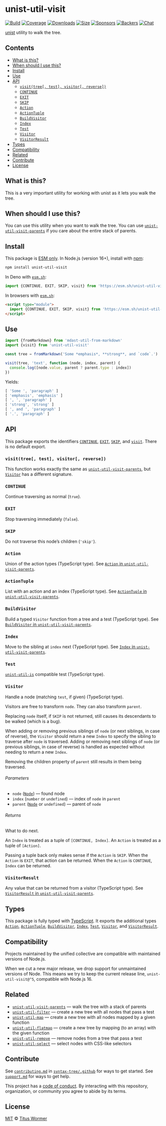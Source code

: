 # unist-util-visit

[![Build][build-badge]][build]
[![Coverage][coverage-badge]][coverage]
[![Downloads][downloads-badge]][downloads]
[![Size][size-badge]][size]
[![Sponsors][sponsors-badge]][collective]
[![Backers][backers-badge]][collective]
[![Chat][chat-badge]][chat]

[unist][] utility to walk the tree.

## Contents

*   [What is this?](#what-is-this)
*   [When should I use this?](#when-should-i-use-this)
*   [Install](#install)
*   [Use](#use)
*   [API](#api)
    *   [`visit(tree[, test], visitor[, reverse])`](#visittree-test-visitor-reverse)
    *   [`CONTINUE`](#continue)
    *   [`EXIT`](#exit)
    *   [`SKIP`](#skip)
    *   [`Action`](#action)
    *   [`ActionTuple`](#actiontuple)
    *   [`BuildVisitor`](#buildvisitor)
    *   [`Index`](#index)
    *   [`Test`](#test)
    *   [`Visitor`](#visitor)
    *   [`VisitorResult`](#visitorresult)
*   [Types](#types)
*   [Compatibility](#compatibility)
*   [Related](#related)
*   [Contribute](#contribute)
*   [License](#license)

## What is this?

This is a very important utility for working with unist as it lets you walk the
tree.

## When should I use this?

You can use this utility when you want to walk the tree.
You can use [`unist-util-visit-parents`][vp] if you care about the entire stack
of parents.

## Install

This package is [ESM only][esm].
In Node.js (version 16+), install with [npm][]:

```sh
npm install unist-util-visit
```

In Deno with [`esm.sh`][esmsh]:

```js
import {CONTINUE, EXIT, SKIP, visit} from 'https://esm.sh/unist-util-visit@5'
```

In browsers with [`esm.sh`][esmsh]:

```html
<script type="module">
  import {CONTINUE, EXIT, SKIP, visit} from 'https://esm.sh/unist-util-visit@5?bundle'
</script>
```

## Use

```js
import {fromMarkdown} from 'mdast-util-from-markdown'
import {visit} from 'unist-util-visit'

const tree = fromMarkdown('Some *emphasis*, **strong**, and `code`.')

visit(tree, 'text', function (node, index, parent) {
  console.log([node.value, parent ? parent.type : index])
})
```

Yields:

```js
[ 'Some ', 'paragraph' ]
[ 'emphasis', 'emphasis' ]
[ ', ', 'paragraph' ]
[ 'strong', 'strong' ]
[ ', and ', 'paragraph' ]
[ '.', 'paragraph' ]
```

## API

This package exports the identifiers [`CONTINUE`][api-continue],
[`EXIT`][api-exit], [`SKIP`][api-skip], and [`visit`][api-visit].
There is no default export.

### `visit(tree[, test], visitor[, reverse])`

This function works exactly the same as [`unist-util-visit-parents`][vp],
but [`Visitor`][api-visitor] has a different signature.

### `CONTINUE`

Continue traversing as normal (`true`).

### `EXIT`

Stop traversing immediately (`false`).

### `SKIP`

Do not traverse this node’s children (`'skip'`).

### `Action`

Union of the action types (TypeScript type).
See [`Action` in `unist-util-visit-parents`][vp-action].

### `ActionTuple`

List with an action and an index (TypeScript type).
See [`ActionTuple` in `unist-util-visit-parents`][vp-action-tuple].

### `BuildVisitor`

Build a typed `Visitor` function from a tree and a test (TypeScript type).
See [`BuildVisitor` in `unist-util-visit-parents`][vp-build-visitor].

### `Index`

Move to the sibling at `index` next (TypeScript type).
See [`Index` in `unist-util-visit-parents`][vp-index].

### `Test`

[`unist-util-is`][unist-util-is] compatible test (TypeScript type).

### `Visitor`

Handle a node (matching `test`, if given) (TypeScript type).

Visitors are free to transform `node`.
They can also transform `parent`.

Replacing `node` itself, if `SKIP` is not returned, still causes its
descendants to be walked (which is a bug).

When adding or removing previous siblings of `node` (or next siblings, in
case of reverse), the `Visitor` should return a new `Index` to specify the
sibling to traverse after `node` is traversed.
Adding or removing next siblings of `node` (or previous siblings, in case
of reverse) is handled as expected without needing to return a new `Index`.

Removing the children property of `parent` still results in them being
traversed.

###### Parameters

*   `node` ([`Node`][node])
    — found node
*   `index` (`number` or `undefined`)
    — index of `node` in `parent`
*   `parent` ([`Node`][node] or `undefined`)
    — parent of `node`

###### Returns

What to do next.

An `Index` is treated as a tuple of `[CONTINUE, Index]`.
An `Action` is treated as a tuple of `[Action]`.

Passing a tuple back only makes sense if the `Action` is `SKIP`.
When the `Action` is `EXIT`, that action can be returned.
When the `Action` is `CONTINUE`, `Index` can be returned.

### `VisitorResult`

Any value that can be returned from a visitor (TypeScript type).
See [`VisitorResult` in `unist-util-visit-parents`][vp-visitor-result].

## Types

This package is fully typed with [TypeScript][].
It exports the additional types [`Action`][api-action],
[`ActionTuple`][api-action-tuple], [`BuildVisitor`][api-build-visitor],
[`Index`][api-index], [`Test`][api-test], [`Visitor`][api-visitor], and
[`VisitorResult`][api-visitor-result].

## Compatibility

Projects maintained by the unified collective are compatible with maintained
versions of Node.js.

When we cut a new major release, we drop support for unmaintained versions of
Node.
This means we try to keep the current release line, `unist-util-visit@^5`,
compatible with Node.js 16.

## Related

*   [`unist-util-visit-parents`][vp]
    — walk the tree with a stack of parents
*   [`unist-util-filter`](https://github.com/syntax-tree/unist-util-filter)
    — create a new tree with all nodes that pass a test
*   [`unist-util-map`](https://github.com/syntax-tree/unist-util-map)
    — create a new tree with all nodes mapped by a given function
*   [`unist-util-flatmap`](https://gitlab.com/staltz/unist-util-flatmap)
    — create a new tree by mapping (to an array) with the given function
*   [`unist-util-remove`](https://github.com/syntax-tree/unist-util-remove)
    — remove nodes from a tree that pass a test
*   [`unist-util-select`](https://github.com/syntax-tree/unist-util-select)
    — select nodes with CSS-like selectors

## Contribute

See [`contributing.md`][contributing] in [`syntax-tree/.github`][health] for
ways to get started.
See [`support.md`][support] for ways to get help.

This project has a [code of conduct][coc].
By interacting with this repository, organization, or community you agree to
abide by its terms.

## License

[MIT][license] © [Titus Wormer][author]

<!-- Definition -->

[build-badge]: https://github.com/syntax-tree/unist-util-visit/workflows/main/badge.svg

[build]: https://github.com/syntax-tree/unist-util-visit/actions

[coverage-badge]: https://img.shields.io/codecov/c/github/syntax-tree/unist-util-visit.svg

[coverage]: https://codecov.io/github/syntax-tree/unist-util-visit

[downloads-badge]: https://img.shields.io/npm/dm/unist-util-visit.svg

[downloads]: https://www.npmjs.com/package/unist-util-visit

[size-badge]: https://img.shields.io/badge/dynamic/json?label=minzipped%20size&query=$.size.compressedSize&url=https://deno.bundlejs.com/?q=unist-util-visit

[size]: https://bundlejs.com/?q=unist-util-visit

[sponsors-badge]: https://opencollective.com/unified/sponsors/badge.svg

[backers-badge]: https://opencollective.com/unified/backers/badge.svg

[collective]: https://opencollective.com/unified

[chat-badge]: https://img.shields.io/badge/chat-discussions-success.svg

[chat]: https://github.com/syntax-tree/unist/discussions

[npm]: https://docs.npmjs.com/cli/install

[esm]: https://gist.github.com/sindresorhus/a39789f98801d908bbc7ff3ecc99d99c

[esmsh]: https://esm.sh

[typescript]: https://www.typescriptlang.org

[license]: license

[author]: https://wooorm.com

[health]: https://github.com/syntax-tree/.github

[contributing]: https://github.com/syntax-tree/.github/blob/main/contributing.md

[support]: https://github.com/syntax-tree/.github/blob/main/support.md

[coc]: https://github.com/syntax-tree/.github/blob/main/code-of-conduct.md

[unist]: https://github.com/syntax-tree/unist

[node]: https://github.com/syntax-tree/unist#nodes

[unist-util-is]: https://github.com/syntax-tree/unist-util-is

[vp]: https://github.com/syntax-tree/unist-util-visit-parents

[vp-action]: https://github.com/syntax-tree/unist-util-visit-parents#action

[vp-action-tuple]: https://github.com/syntax-tree/unist-util-visit-parents#actiontuple

[vp-build-visitor]: https://github.com/syntax-tree/unist-util-visit-parents#buildvisitor

[vp-index]: https://github.com/syntax-tree/unist-util-visit-parents#index

[vp-visitor-result]: https://github.com/syntax-tree/unist-util-visit-parents#visitorresult

[api-visit]: #visittree-test-visitor-reverse

[api-continue]: #continue

[api-exit]: #exit

[api-skip]: #skip

[api-action]: #action

[api-action-tuple]: #actiontuple

[api-build-visitor]: #buildvisitor

[api-index]: #index

[api-test]: #test

[api-visitor]: #visitor

[api-visitor-result]: #visitorresult
